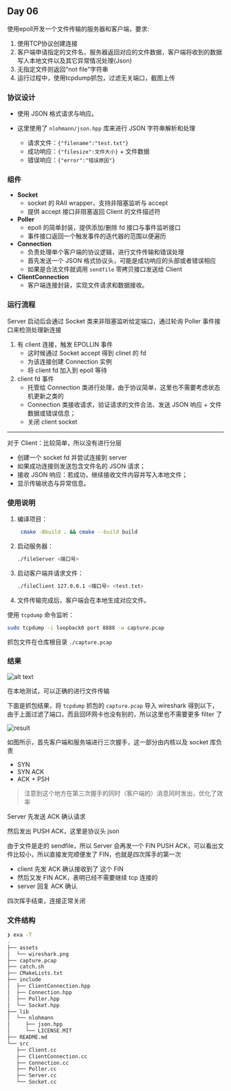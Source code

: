 ## Day 06

使用epoll开发一个文件传输的服务器和客户端，要求:

1. 使用TCP协议创建连接
2. 客户端申请指定的文件名，服务器返回对应的文件数据，客户端将收到的数据写人本地文件以及其它异常情况处理(Json)
3. 无指定文件则返回“not file”字符串
4. 运行过程中，使用tcpdump抓包，过滤无关端口，截图上传

### 协议设计

- 使用 JSON 格式请求与响应。
- 这里使用了 `nlohmann/json.hpp` 库来进行 JSON 字符串解析和处理

  * 请求文件：`{"filename":"test.txt"}`
  * 成功响应：`{"filesize":文件大小}` + 文件数据
  * 错误响应：`{"error":"错误原因"}`

### 组件

* **Socket**
    - socket 的 RAII wrapper，支持非阻塞监听与 accept
    - 提供 accept 接口非阻塞返回 Client 的文件描述符
* **Poller**
    - epoll 的简单封装，提供添加/删除 fd 接口与事件监听接口
    - 事件接口返回一个触发事件的迭代器的范围以便遍历
* **Connection**
    - 负责处理单个客户端的协议逻辑，进行文件传输和错误处理
    - 首先发送一个 JSON 格式协议头，可能是成功响应的头部或者错误相应
    - 如果是合法文件就调用 `sendfile` 零拷贝接口发送给 Client
* **ClientConnection**
    - 客户端连接封装，实现文件请求和数据接收。

### 运行流程

Server 启动后会通过 Socket 类来非阻塞监听给定端口，通过轮询 Poller 事件接口来检测处理新连接

1. 有 client 连接，触发 EPOLLIN 事件
    - 这时候通过 Socket accept 得到 clinet 的 fd
    - 为该连接创建 Connection 实例
    - 将 client fd 加入到 epoll 等待
2. client fd 事件
    - 托管给 Connection 类进行处理，由于协议简单，这里也不需要考虑状态机更新之类的
    - Connection 类接收请求，验证请求的文件合法、发送 JSON 响应 + 文件数据或错误信息；
    - 关闭 client socket

___

对于 Client：比较简单，所以没有进行分层

- 创建一个 socket fd 并尝试连接到 server
- 如果成功连接则发送包含文件名的 JSON 请求；
- 接收 JSON 响应：若成功，继续接收文件内容并写入本地文件；
- 显示传输状态与异常信息。

### 使用说明

1. 编译项目：

   ```bash
    cmake -Bbuild . && cmake --build build
   ```

2. 启动服务器：

   ```bash
   ./fileServer <端口号>
   ```

3. 启动客户端并请求文件：

   ```bash
   ./fileClient 127.0.0.1 <端口号> <test.txt>
   ```

4. 文件传输完成后，客户端会在本地生成对应文件。

使用 `tcpdump` 命令监听：

```bash
sudo tcpdump -i loopback0 port 8888 -w capture.pcap
```

抓包文件在仓库根目录 `./capture.pcap`

### 结果

![alt text](assets/fileSender.png)

在本地测试，可以正确的进行文件传输

下面是抓包结果，将 `tcpdump` 抓包的 `capture.pcap` 导入 wireshark 得到以下，由于上面过滤了端口，而且回环网卡也没有别的，所以这里也不需要更多 filter 了

![result](assets/wireshark.png)

如图所示，首先客户端和服务端进行三次握手，这一部分由内核以及 socket 库负责

- SYN
- SYN ACK
- ACK + PSH

> 注意到这个地方在第三次握手的同时（客户端的）消息同时发出，优化了效率

Server 先发送 ACK 确认请求

然后发出 PUSH ACK，这里是协议头 json

由于文件是走的 sendfile，所以 Server 会再发一个 FIN PUSH ACK，可以看出文件比较小，所以直接发完顺便发了 FIN，也就是四次挥手的第一次

- client 先发 ACK 确认接收到了 这个 FIN
- 然后又发 FIN ACK，表明已经不需要继续 tcp 连接的
- server 回复 ACK 确认

四次挥手结束，连接正常关闭

### 文件结构


```bash
❯ exa -T
.
├── assets
│  └── wireshark.png
├── capture.pcap
├── catch.sh
├── CMakeLists.txt
├── include
│  ├── ClientConnection.hpp
│  ├── Connection.hpp
│  ├── Poller.hpp
│  └── Socket.hpp
├── lib
│  └── nlohmann
│     ├── json.hpp
│     └── LICENSE.MIT
├── README.md
└── src
   ├── Client.cc
   ├── ClientConnection.cc
   ├── Connection.cc
   ├── Poller.cc
   ├── Server.cc
   └── Socket.cc
```
